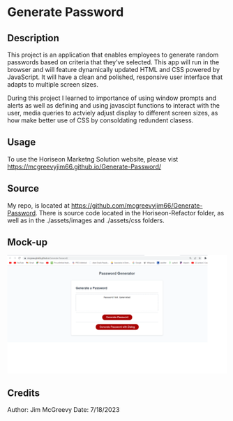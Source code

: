 # Generate Password

## Description

 This project is an application that enables employees to generate random passwords based on criteria that they’ve selected. This app will run in the browser and will feature dynamically updated HTML and CSS powered by JavaScript. It will have a clean and polished, responsive user interface that adapts to multiple screen sizes.
 
 During this project I learned to importance of using window prompts and alerts  as well as defining and using javascipt functions to interact with the user, media queries to actviely adjust display to different screen sizes, as how make better use of CSS by consoldating redundent clasess.


## Usage

To use the Horiseon Marketng Solution website, please vist <https://mcgreevyjim66.github.io/Generate-Password/>

## Source

My repo, is located at <https://github.com/mcgreevyjim66/Generate-Password>.
There is source code located in the Horiseon-Refactor folder, as well as in the ./assets/images and ./assets/css folders.

## Mock-up

![The Horiseon webpage includes a navigation bar, a header image, and cards with text and images at the bottom of the page.](./assets/images/genratepassword.png)


## Credits

Author: Jim McGreevy
Date:   7/18/2023


